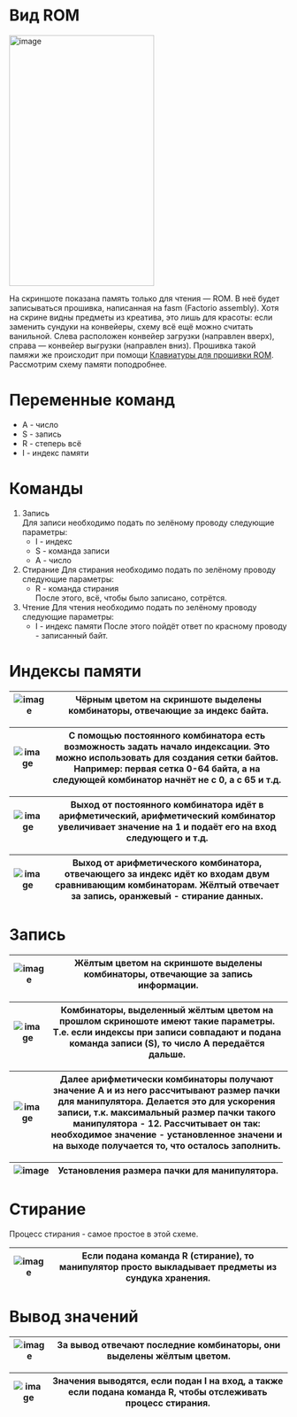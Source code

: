 # Вид ROM
<img width="262" height="453" alt="image" src="https://github.com/user-attachments/assets/447505d5-219c-4c3b-9ffc-b0c305654214" />  
  
На скриншоте показана память только для чтения — ROM. В неё будет записываться прошивка, написанная на fasm (Factorio assembly). Хотя на скрине видны предметы из креатива, это лишь для красоты: если заменить сундуки на конвейеры, схему всё ещё можно считать ванильной. Слева расположен конвейер загрузки (направлен вверх), справа — конвейер выгрузки (направлен вниз). Прошивка такой памяжи же происходит при помощи [Клавиатуры для прошивки ROM](Factorio/Info/Memory/rom_keyboard.md). Рассмотрим схему памяти поподробнее.  

# Переменные команд
- A - число
- S - запись
- R - степерь всё
- I - индекс памяти

# Команды
1) Запись  
   Для записи необходимо подать по зелёному проводу следующие параметры:
   - I - индекс
   - S - команда записи
   - A - число
2) Стирание
   Для стирания необходимо подать по зелёному проводу следующие параметры:
   - R - команда стирания  
   После этого, всё, чтобы было записано, сотрётся.
3) Чтение
   Для чтения необходимо подать по зелёному проводу следующие параметры:
   - I - индекс памяти
   После этого пойдёт ответ по красному проводу - записанный байт.

# Индексы памяти
| ![image](https://github.com/user-attachments/assets/d92024ef-ae5e-4f01-a2ee-cf6d94824d71) | Чёрным цветом на скриншоте выделены комбинаторы, отвечающие за индекс байта. |
|---------------------------------|--------------------------------------------------------------------------------|

| ![image](https://github.com/user-attachments/assets/5c444717-e3f6-4ab3-a96b-1dbf414f45f3) | С помощью постоянного комбинатора есть возможность задать начало индексации. Это можно использовать для создания сетки байтов. Например: первая сетка 0-64 байта, а на следующей комбинатор начнёт не с 0, а с 65 и т.д. |
|---------------------------------|------------------------------------------------------------------------------------------------------------------------------------------|

| ![image](https://github.com/user-attachments/assets/bffc74b0-ca22-4f7b-804d-269590620f3f) | Выход от постоянного комбинатора идёт в арифметический, арифметический комбинатор увеличивает значение на 1 и подаёт его на вход следующего и т.д. |
|---------------------------------|------------------------------------------------------------------------------------------------------------------------------------------|

| ![image](https://github.com/user-attachments/assets/63c05f47-77d8-4e07-a3fc-9e6d59679c62) | Выход от арифметического комбинатора, отвечающего за индекс идёт ко входам двум сравнивающим комбинаторам. Жёлтый отвечает за запись, оранжевый - стирание данных. |
|---------------------------------|------------------------------------------------------------------------------------------------------------------------------------------|

# Запись
| ![image](https://github.com/user-attachments/assets/2d8f4183-12a9-4dfa-9b0d-10529ee71b54) | Жёлтым цветом на скриншоте выделены комбинаторы, отвечающие за запись информации. |
|---------------------------------|------------------------------------------------------------------------------------------------------------------------------------------|

| ![image](https://github.com/user-attachments/assets/3b15fe05-0345-4ea1-bcff-537a14621f7f) | Комбинаторы, выделенный жёлтым цветом на прошлом скриношоте имеют такие параметры. Т.е. если индексы при записи совпадают и подана команда записи (S), то число A передаётся дальше. |
|---------------------------------|------------------------------------------------------------------------------------------------------------------------------------------|

| ![image](https://github.com/user-attachments/assets/14117be0-54ee-4c41-8805-2844157dba57) | Далее арифметически комбинаторы получают значение A и из него рассчитывают размер пачки для манипулятора. Делается это для ускорения записи, т.к. максимальный размер пачки такого манипулятора - 12. Рассчитывает он так: необходимое значение - установленное значени и на выходе получается то, что осталось заполнить. |
|---------------------------------|------------------------------------------------------------------------------------------------------------------------------------------|

| ![image](https://github.com/user-attachments/assets/cbe3a65d-fe24-4f3f-a752-36654e92e3ec) | Установления размера пачки для манипулятора. |
|---------------------------------|------------------------------------------------------------------------------------------------------------------------------------------|

# Стирание
Процесс стирания - самое простое в этой схеме.

| ![image](https://github.com/user-attachments/assets/476df9ce-89f9-4396-a7d6-e8bbf16c36c7) | Если подана команда R (стирание), то манипулятор просто выкладывает предметы из сундука хранения. |
|---------------------------------|------------------------------------------------------------------------------------------------------------------------------------------|

# Вывод значений

| ![image](https://github.com/user-attachments/assets/258762ad-3632-43e2-a94f-c49665127653) | За вывод отвечают последние комбинаторы, они выделены жёлтым цветом. |
|---------------------------------|------------------------------------------------------------------------------------------------------------------------------------------|

| ![image](https://github.com/user-attachments/assets/91df7978-b652-4aae-8ab8-880f41309161) | Значения выводятся, если подан I на вход, а также если подана команда R, чтобы отслеживать процесс стирания. |
|---------------------------------|------------------------------------------------------------------------------------------------------------------------------------------|
